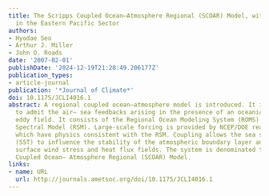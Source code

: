```yaml
---
title: The Scripps Coupled Ocean–Atmosphere Regional (SCOAR) Model, with Applications
  in the Eastern Pacific Sector
authors:
- Hyodae Seo
- Arthur J. Miller
- John O. Roads
date: '2007-02-01'
publishDate: '2024-12-19T21:28:49.206177Z'
publication_types:
- article-journal
publication: '*Journal of Climate*'
doi: 10.1175/JCLI4016.1
abstract: A regional coupled ocean–atmosphere model is introduced. It is designed
  to admit the air– sea feedbacks arising in the presence of an oceanic mesoscale
  eddy field. It consists of the Regional Ocean Modeling System (ROMS) and the Regional
  Spectral Model (RSM). Large-scale forcing is provided by NCEP/DOE reanalysis fields,
  which have physics consistent with the RSM. Coupling allows the sea surface temperature
  (SST) to influence the stability of the atmospheric boundary layer and, hence, the
  surface wind stress and heat flux fields. The system is denominated the Scripps
  Coupled Ocean– Atmosphere Regional (SCOAR) Model.
links:
- name: URL
  url: http://journals.ametsoc.org/doi/10.1175/JCLI4016.1
---
```

